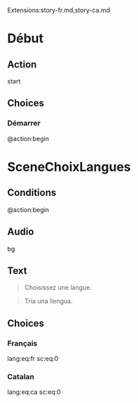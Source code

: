 Extensions:story-fr.md,story-ca.md
# Début
## Action
start
## Choices
### Démarrer
@action:begin

# SceneChoixLangues
## Conditions
@action:begin

## Audio
bg
## Text

> Choisissez une langue.

> Tria una llengua.

## Choices
### Français
lang:eq:fr
sc:eq:0

### Catalan
lang:eq:ca
sc:eq:0
